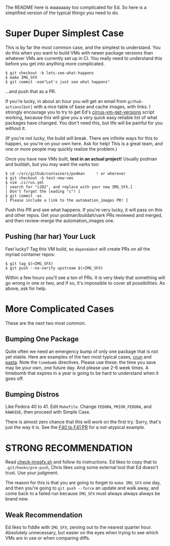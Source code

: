 The README here is waaaaaay too complicated for Ed. So here is a
simplified version of the typical things you need to do.

Super Duper Simplest Case
=========================

This is by far the most common case, and the simplest to understand.
You do this when you want to build VMs with newer package versions than
whatever VMs are currently set up in CI. You really need to
understand this before you get into anything more complicated.
```
$ git checkout -b lets-see-what-happens
$ make IMG_SFX
$ git commit -asm"Let's just see what happens"
```
...and push that as a PR.

If you're lucky, in about an hour you will get an email from `github-actions[bot]`
with a nice table of base and cache images, with links. I strongly encourage you
to try to get Ed's
[cirrus-vm-get-versions](https://github.com/edsantiago/containertools/tree/main/cirrus-vm-get-versions)
script working, because this will give you a very quick easy reliable
list of what packages have changed. You don't need this, but life will be painful
for you without it.

(If you're not lucky, the build will break. There are infinite ways for
this to happen, so you're on your own here. Ask for help! This is a great
team, and one or more people may quickly realize the problem.)

Once you have new VMs built, **test in an actual project**! Usually podman
and buildah, but you may want the varks too:
```
$ cd ~/src/github/containers/podman     ! or wherever
$ git checkout -b test-new-vms
$ vim .cirrus.yml
[ search for "c202", and replace with your new IMG_SFX.]
[ Don't forget the leading "c"! ]
$ git commit -as
[ Please include a link to the automation_images PR! ]
```
Push this PR and see what happens. If you're very lucky, it will
pass on this and other repos. Get your podman/buildah/vark PRs
reviewed and merged, and then review-merge the automation_images one.

Pushing (har har) Your Luck
---------------------------

Feel lucky? Tag this VM build, so `dependabot` will create PRs
on all the myriad container repos:
```
$ git tag $(<IMG_SFX)
$ git push --no-verify upstream $(<IMG_SFX)
```

Within a few hours you'll see a ton of PRs. It is very likely that
something will go wrong in one or two, and if so, it's impossible to
cover all possibilities. As above, ask for help.

More Complicated Cases
======================

These are the next two most common.

Bumping One Package
-------------------

Quite often we need an emergency bump of only one package that
is not yet stable. Here are examples of the two most typical
cases,
[crun](https://github.com/containers/automation_images/pull/386/files) and
[pasta](https://github.com/containers/automation_images/pull/383/files).
Note the `timebomb` directives. Please use these: the time you save
may be your own, one future day. And please use 2-6 week times. A
timebomb that expires in a year is going to be hard to understand
when it goes off.

Bumping Distros
---------------

Like Fedora 40 to 41. Edit `Makefile`. Change `FEDORA`, `PRIOR_FEDORA`,
and `RAWHIDE`, then proceed with Simple Case.

There is almost zero chance that this will work on the first try.
Sorry, that's just the way it is. See the
[F40 to F41 PR](https://github.com/containers/automation_images/pull/392/files)
for a not-atypical example.


STRONG RECOMMENDATION
=====================

Read [check-imgsfx.sh](check-imgsfx.sh) and follow its instructions. Ed
likes to copy that to `.git/hooks/pre-push`, Chris likes using some
external tool that Ed doesn't trust. Use your judgment.

The reason for this is that you are going to forget to `make IMG_SFX`
one day, and then you're going to `git push --force` an update and walk
away, and come back to a failed run because `IMG_SFX` must always
always always be brand new.


Weak Recommendation
-------------------

Ed likes to fiddle with `IMG_SFX`, zeroing out to the nearest
quarter hour. Absolutely unnecessary, but easier on the eyes
when trying to see which VMs are in use or when comparing
diffs.
